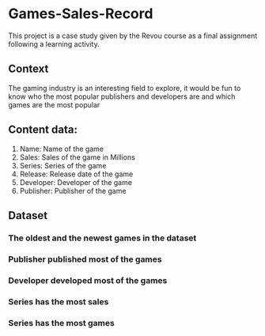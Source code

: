 # Games-Sales-Record
This project is a case study given by the Revou course as a final assignment following a learning activity.

## Context
The gaming industry is an interesting field to explore, it would be fun to know who the most popular publishers and developers are and which games are the most popular
## Content data:
1. Name: Name of the game
2. Sales: Sales of the game in Millions
3. Series: Series of the game
4. Release: Release date of the game
5. Developer: Developer of the game
6. Publisher: Publisher of the game
## Dataset

### The oldest and the newest games in the dataset
### Publisher published most of the games
### Developer developed most of the games
### Series has the most sales
### Series has the most games
